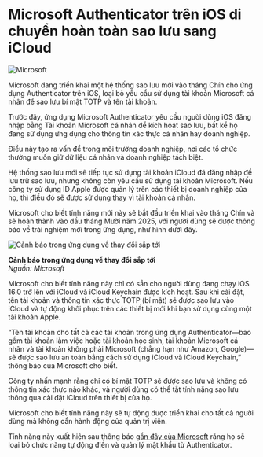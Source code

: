 # Microsoft Authenticator trên iOS di chuyển hoàn toàn sao lưu sang iCloud

![Microsoft](https://www.bleepstatic.com/content/hl-images/2024/10/04/Microsoft.jpg)

Microsoft đang triển khai một hệ thống sao lưu mới vào tháng Chín cho ứng dụng Authenticator trên iOS, loại bỏ yêu cầu sử dụng tài khoản Microsoft cá nhân để sao lưu bí mật TOTP và tên tài khoản.

Trước đây, ứng dụng Microsoft Authenticator yêu cầu người dùng iOS đăng nhập bằng Tài khoản Microsoft cá nhân để kích hoạt sao lưu, bất kể họ đang sử dụng ứng dụng cho thông tin xác thực cá nhân hay doanh nghiệp.

Điều này tạo ra vấn đề trong môi trường doanh nghiệp, nơi các tổ chức thường muốn giữ dữ liệu cá nhân và doanh nghiệp tách biệt.

Hệ thống sao lưu mới sẽ tiếp tục sử dụng tài khoản iCloud đã đăng nhập để lưu trữ sao lưu, nhưng không còn yêu cầu sử dụng tài khoản Microsoft. Nếu công ty sử dụng ID Apple được quản lý trên các thiết bị doanh nghiệp của họ, thì điều đó sẽ được sử dụng thay vì tài khoản cá nhân.

Microsoft cho biết tính năng mới này sẽ bắt đầu triển khai vào tháng Chín và sẽ hoàn thành vào đầu tháng Mười năm 2025, với người dùng sẽ được thông báo về trải nghiệm mới trong ứng dụng, như hình dưới đây.

![Cảnh báo trong ứng dụng về thay đổi sắp tới](https://www.bleepstatic.com/images/news/Microsoft/m/microsoft-authenticator/ios-backups/microsoft-authenticator-ios-backup.png)

**Cảnh báo trong ứng dụng về thay đổi sắp tới**  
_Nguồn: Microsoft_

Microsoft cho biết tính năng này chỉ có sẵn cho người dùng đang chạy iOS 16.0 trở lên với iCloud và iCloud Keychain được kích hoạt. Sau khi cài đặt, tên tài khoản và thông tin xác thực TOTP (bí mật) sẽ được sao lưu vào iCloud và tự động khôi phục trên các thiết bị mới khi bạn sử dụng cùng một tài khoản Apple.

“Tên tài khoản cho tất cả các tài khoản trong ứng dụng Authenticator—bao gồm tài khoản làm việc hoặc tài khoản học sinh, tài khoản Microsoft cá nhân và tài khoản không phải Microsoft (chẳng hạn như Amazon, Google)—sẽ được sao lưu an toàn bằng cách sử dụng iCloud và iCloud Keychain,” thông báo của Microsoft cho biết.

Công ty nhấn mạnh rằng chỉ có bí mật TOTP sẽ được sao lưu và không có thông tin xác thực nào khác, và người dùng có thể tắt tính năng sao lưu thông qua cài đặt iCloud trên thiết bị của họ.

Microsoft cho biết tính năng này sẽ tự động được triển khai cho tất cả người dùng mà không cần hành động của quản trị viên.

Tính năng này xuất hiện sau thông báo [gần đây của Microsoft](https://www.bleepingcomputer.com/news/security/microsoft-ends-authenticator-password-autofill-moves-users-to-edge/) rằng họ sẽ loại bỏ chức năng tự động điền và quản lý mật khẩu từ Authenticator.